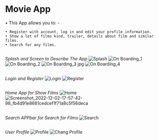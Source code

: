 # Movie App
• This App allows you to: -

    • Register with account, log in and edit your profile information.
    • Show a lot of films kind, trailer, details about film and similar films.
    • Search for any films.
##
*Splash and Screen to Describe The App*
![Splash](https://github.com/MohammedAshraf19/Test/assets/92050638/c0434646-b611-4a71-8cfc-8fc509ae33c8)
![On Boarding_1](https://github.com/MohammedAshraf19/Test/assets/92050638/bd616e53-7b56-4d15-8672-0a02c8aa7774)
![On Boarding_2](https://github.com/MohammedAshraf19/Test/assets/92050638/b73bceb8-0e2e-4f6f-80a3-08f649671708)
![On Boarding_3 jpg](https://github.com/MohammedAshraf19/Test/assets/92050638/025e5d8b-838d-4309-bf76-4875a1602f32)
![On Boarding_4](https://github.com/MohammedAshraf19/Test/assets/92050638/83c795ee-aa6a-40a7-88ca-a67040354938)
##
*Login and Register*
![Login](https://github.com/MohammedAshraf19/Test/assets/92050638/165d6f1f-41ef-400b-b5a5-a28c0340027a)
![Register](https://github.com/MohammedAshraf19/Test/assets/92050638/0e8763f2-5b7e-4679-be4f-195d2213ae98)
##
*Home App for Show Films*
![Home](https://github.com/MohammedAshraf19/Test/assets/92050638/26e699c3-6aef-4a2e-a1c9-ae407f50a45a)
![Screenshot_2022-12-02-17-57-42-98_fb4d91e8681cedcef1f71a8c5f56deca](https://github.com/MohammedAshraf19/Test/assets/92050638/819bdc92-86bd-40b9-b5ee-1a66984d6149)
##
*Search APPbar for Search for Films*
![Search](https://github.com/MohammedAshraf19/Test/assets/92050638/465afebb-d932-41a5-8598-c4d7a4261b97)
##
*User Profile*
![Profile](https://github.com/MohammedAshraf19/Test/assets/92050638/64f34744-dab1-4a6f-ae26-002666894271)
![Chang Profile](https://github.com/MohammedAshraf19/Test/assets/92050638/3b5bbc34-7493-4ad6-baa9-4b15ee9b4610)

